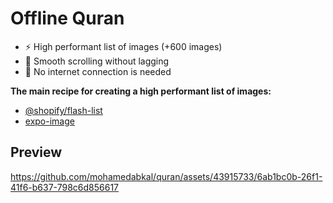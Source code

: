 # Offline Quran

- ⚡️ High performant list of images (+600 images)
- 🚀 Smooth scrolling without lagging
- 🛜 No internet connection is needed

<b>The main recipe for creating a high performant list of images:</b>
- [@shopify/flash-list](https://www.npmjs.com/package/@shopify/flash-list)
- [expo-image](https://docs.expo.dev/versions/latest/sdk/image/) 

## Preview
https://github.com/mohamedabkal/quran/assets/43915733/6ab1bc0b-26f1-41f6-b637-798c6d856617

